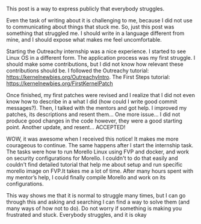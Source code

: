This post is a way to express publicly that everybody struggles.

Even the task of writing about it is challenging to me, because I did not use to communicating about things that stuck me. So, just this post was something that struggled me. I should write in a language different from mine, and I should expose what makes me feel uncomfortable.

Starting the Outreachy internship was a nice experience. I started to see Linux OS in a different form. The application process was my first struggle. I should make some contributions, but I did not know how relevant these contributions should be. I followed the Outreachy tutorial: https://kernelnewbies.org/OutreachyIntro. The First Steps tutorial: https://kernelnewbies.org/FirstKernelPatch

Once finished, my first patches were revised and I realize that I did not even know how to describe in a what I did (how could I write good commit messages?).
Then, I talked with the mentors and got help. I improved my patches, its descriptions and resent them… One more issue… I did not produce good changes in the code however, they were a good starting point. Another update, and resent… ACCEPTED!

WOW, it was awesome when I received this notice! It makes me more courageous to continue.
The same happens after I start the internship task. The tasks were how to run Morello Linux using FVP and docker, and work on security configurations for Morello.
I couldn't to do that easily and couldn't find detailed tutorial that help me about setup and run specific morello image on FVP.It takes me a lot of time. After many hours spent with my mentor’s help, I could finally compile Morello and work on its configurations.

This way shows me that it is normal to struggle many times, but I can go through this and asking and searching I can find a way to solve them (and many ways of how not to do).
Do not worry if something is making you frustrated and stuck. Everybody struggles, and it is okay 
